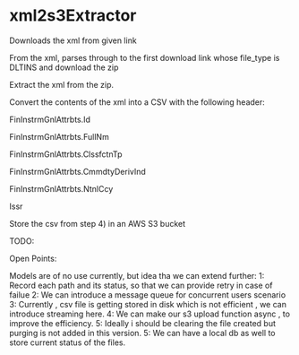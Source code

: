 # xml2s3Extractor

Downloads the xml from given link

From the xml, parses through to the first download link whose file_type is DLTINS and download the zip

Extract the xml from the zip.

Convert the contents of the xml into a CSV with the following header:

FinInstrmGnlAttrbts.Id

FinInstrmGnlAttrbts.FullNm

FinInstrmGnlAttrbts.ClssfctnTp

FinInstrmGnlAttrbts.CmmdtyDerivInd

FinInstrmGnlAttrbts.NtnlCcy

Issr

Store the csv from step 4) in an AWS S3 bucket

TODO:

Open Points:

Models are of no use currently, but idea tha we can extend further:
  1: Record each path and its status, so that we can provide retry in case of failue
  2: We can introduce a message queue for concurrent users scenario
  3: Currently , csv file is getting stored in disk which is not efficient , we can introduce streaming here.
  4: We can make our s3 upload function async , to improve the efficiency.
  5: Ideally i should be clearing the file created but purging is not added in this version.
  5: We can have a local db as well to store current status of the files.
